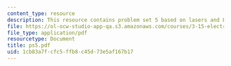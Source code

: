 ```yaml
---
content_type: resource
description: This resource contains problem set 5 based on lasers and LEDs.
file: https://ol-ocw-studio-app-qa.s3.amazonaws.com/courses/3-15-electrical-optical-magnetic-materials-and-devices-fall-2006/1cb83a7fcfc5ffb8c45d73e5af167b17_ps5.pdf
file_type: application/pdf
resourcetype: Document
title: ps5.pdf
uid: 1cb83a7f-cfc5-ffb8-c45d-73e5af167b17
---
```

